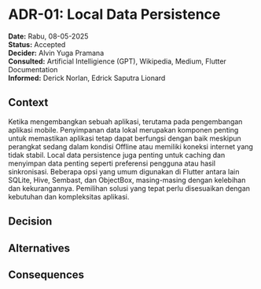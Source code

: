 # ADR-01: Local Data Persistence

**Date:** Rabu, 08-05-2025  
**Status:** Accepted  
**Decider:** Alvin Yuga Pramana <br>
**Consulted:** Artificial Intelligience (GPT), Wikipedia, Medium, Flutter Documentation <br>
**Informed:** Derick Norlan, Edrick Saputra Lionard

## Context
Ketika mengembangkan sebuah aplikasi, terutama pada pengembangan aplikasi mobile. Penyimpanan data lokal merupakan komponen penting untuk memastikan aplikasi tetap dapat berfungsi dengan baik meskipun perangkat sedang dalam kondisi Offline atau memiliki koneksi internet yang tidak stabil. Local data persistence juga penting untuk caching dan menyimpan data penting seperti preferensi pengguna atau hasil sinkronisasi. Beberapa opsi yang umum digunakan di Flutter antara lain SQLite, Hive, Sembast, dan ObjectBox, masing-masing dengan kelebihan dan kekurangannya. Pemilihan solusi yang tepat perlu disesuaikan dengan kebutuhan dan kompleksitas aplikasi.

## Decision


## Alternatives

## Consequences
